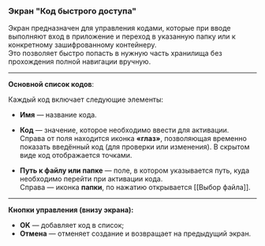 ### Экран "Код быстрого доступа"

Экран предназначен для управления кодами, которые при вводе выполняют вход в приложение и переход в указанную папку или к конкретному зашифрованному контейнеру.  
Это позволяет быстро попасть в нужную часть хранилища без прохождения полной навигации вручную.

---

**Основной список кодов**:

Каждый код включает следующие элементы:

- **Имя** —  название кода.

- **Код** — значение, которое необходимо ввести для активации.  
  Справа от поля находится иконка **«глаз»**, позволяющая временно показать введённый код (для проверки или изменения). В скрытом виде код отображается точками.

- **Путь к файлу или папке** — поле, в котором указывается путь, куда необходимо перейти при активации кода.  
  Справа — иконка **папки**, по нажатию открывается [[Выбор файла]].

---

**Кнопки управления (внизу экрана):**

- **OK** — добавляет код в список;
- **Отмена** — отменяет создание и возвращает на предыдущий экран.
